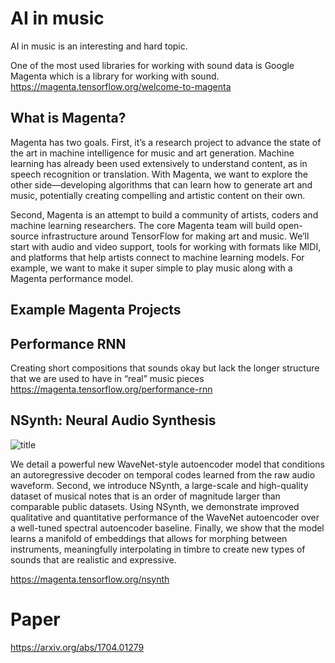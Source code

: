 # AI in music
AI in music is an interesting and hard topic.

One of the most used libraries for working with sound data is Google Magenta which is a library for working with sound.
https://magenta.tensorflow.org/welcome-to-magenta

## What is Magenta?

Magenta has two goals. First, it’s a research project to advance the state of the art in machine intelligence for music and art generation. Machine learning has already been used extensively to understand content, as in speech recognition or translation. With Magenta, we want to explore the other side—developing algorithms that can learn how to generate art and music, potentially creating compelling and artistic content on their own.

Second, Magenta is an attempt to build a community of artists, coders and machine learning researchers. The core Magenta team will build open-source infrastructure around TensorFlow for making art and music. We’ll start with audio and video support, tools for working with formats like MIDI, and platforms that help artists connect to machine learning models. For example, we want to make it super simple to play music along with a Magenta performance model.

## Example Magenta Projects

## Performance RNN

Creating short compositions that sounds okay but lack the longer structure that we are used to have in “real” music pieces
https://magenta.tensorflow.org/performance-rnn

## NSynth: Neural Audio Synthesis
![title](https://i.imgur.com/uEFSWIe.png)

We detail a powerful new WaveNet-style autoencoder model that conditions an autoregressive decoder on temporal codes learned from the raw audio waveform. Second, we introduce NSynth, a large-scale and high-quality dataset of musical notes that is an order of magnitude larger than comparable public datasets. Using NSynth, we demonstrate improved qualitative and quantitative performance of the WaveNet autoencoder over a well-tuned spectral autoencoder baseline. Finally, we show that the model learns a manifold of embeddings that allows for morphing between instruments, meaningfully interpolating in timbre to create new types of sounds that are realistic and expressive.

https://magenta.tensorflow.org/nsynth

# Paper
https://arxiv.org/abs/1704.01279
